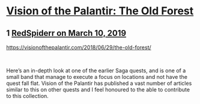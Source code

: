# [Vision of the Palantir: The Old Forest](https://community.fantasyflightgames.com/topic/292010-vision-of-the-palantir-the-old-forest/)

## 1 [RedSpiderr on March 10, 2019](https://community.fantasyflightgames.com/topic/292010-vision-of-the-palantir-the-old-forest/?do=findComment&comment=3644435)

https://visionofthepalantir.com/2018/06/29/the-old-forest/

 

Here’s an in-depth look at one of the earlier Saga quests, and is one of a small band that manage to execute a focus on locations and not have the quest fall flat. Vision of the Palantir has published a vast number of articles similar to this on other quests and I feel honoured to the able to contribute to this collection.

